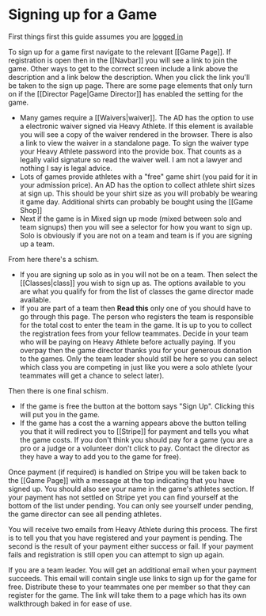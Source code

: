 # Signing up for a Game

First things first this guide assumes you are [logged in](https://heavyathlete.com/auth/login/)

To sign up for a game first navigate to the relevant [[Game Page]].
If registration is open then in the [[Navbar]] you will see a link to join the game. Other ways to get to the correct screen include a link above the description and a link below the description.
When you click the link you'll be taken to the sign up page.
There are some page elements that only turn on if the [[Director Page|Game Director]] has enabled the setting for the game. 
- Many games require a [[Waivers|waiver]]. The AD has the option to use a electronic waiver signed via Heavy Athlete. If this element is available you will see a copy of the waiver rendered in the browser. There is also a link to view the waiver in a standalone page. To sign the waiver type your Heavy Athlete password into the provide box. That counts as a legally valid signature so read the waiver well. I am not a lawyer and nothing I say is legal advice.
- Lots of games provide athletes with a "free" game shirt (you paid for it in your admission price). An AD has the option to collect athlete shirt sizes at sign up. This should be your shirt size as you will probably be wearing it game day. Additional shirts can probably be bought using the [[Game Shop]]
- Next if the game is in Mixed sign up mode (mixed between solo and team signups) then you will see a selector for how you want to sign up. Solo is obviously if you are not on a team and team is if you are signing up a team.

From here there's a schism. 
- If you are signing up solo as in you will not be on a team. Then select the [[Classes|class]] you wish to sign up as. The options available to you are what you qualify for from the list of classes the game director made available.
- If you are part of a team then **Read this** only one of you should have to go through this page. The person who registers the team is responsible for the total cost to enter the team in the game. It is up to you to collect the registration fees from your fellow teammates. Decide in your team who will be paying on Heavy Athlete before actually paying. If you overpay then the game director thanks you for your generous donation to the games. Only the team leader should still be here so you can select which class you are competing in just like you were a solo athlete (your teammates will get a chance to select later). 

Then there is one final schism.
- If the game is free the button at the bottom says "Sign Up". Clicking this will put you in the game.
- If the game has a cost the a warning appears above the button telling you that it will redirect you to [[Stripe]] for payment and tells you what the game costs. If you don't think you should pay for a game (you are a pro or a judge or a volunteer don't click to pay. Contact the director as they have a way to add you to the game for free). 

Once payment (if required) is handled on Stripe you will be taken back to the [[Game Page]] with a message at the top indicating that you have signed up. You should also see your name in the game's athletes section. If your payment has not settled on Stripe yet you can find yourself at the bottom of the list under pending. You can only see yourself under pending, the game director can see all pending athletes. 

You will receive two emails from Heavy Athlete during this process. The first is to tell you that you have registered and your payment is pending. The second is the result of your payment either success or fail. If your payment fails and registration is still open you can attempt to sign up again.

If you are a team leader. You will get an additional email when your payment succeeds. This email will contain single use links to sign up for the game for free. Distribute these to your teammates one per member so that they can register for the game. The link will take them to a page which has its own walkthrough baked in for ease of use.